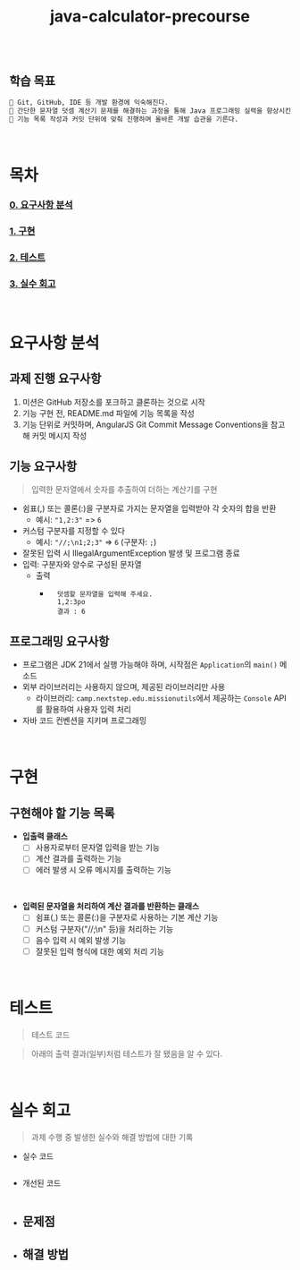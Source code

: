 <div align="center">

<h1>java-calculator-precourse</h1>

<br />

</div>

<br />

## 학습 목표
```markdown
📝 Git, GitHub, IDE 등 개발 환경에 익숙해진다.
📝 간단한 문자열 덧셈 계산기 문제를 해결하는 과정을 통해 Java 프로그래밍 실력을 향상시킨다
📝 기능 목록 작성과 커밋 단위에 맞춰 진행하며 올바른 개발 습관을 기른다.
```

<br />

# 목차

### [0. 요구사항 분석](#요구사항-분석)

### [1. 구현](#구현)

### [2. 테스트](#테스트)

### [3. 실수 회고](#실수-회고)

<br />

# 요구사항 분석

## 과제 진행 요구사항
1. 미션은 GitHub 저장소를 포크하고 클론하는 것으로 시작
2. 기능 구현 전, README.md 파일에 기능 목록을 작성
3. 기능 단위로 커밋하며, AngularJS Git Commit Message Conventions을 참고해 커밋 메시지 작성


## 기능 요구사항
> 입력한 문자열에서 숫자를 추출하여 더하는 계산기를 구현
- 쉼표(,) 또는 콜론(:)을 구분자로 가지는 문자열을 입력받아 각 숫자의 합을 반환
    - 예시: `"1,2:3"` => `6`
- 커스텀 구분자를 지정할 수 있다
    - 예시: `"//;\n1;2;3"` => `6` (구분자: `;`)
- 잘못된 입력 시 IllegalArgumentException 발생 및 프로그램 종료
- 입력: 구분자와 양수로 구성된 문자열
  - 출력
    - ```console
        덧셈할 문자열을 입력해 주세요.
        1,2:3po
        결과 : 6
      ```


## 프로그래밍 요구사항
- 프로그램은 JDK 21에서 실행 가능해야 하며, 시작점은 `Application`의 `main()` 메소드
- 외부 라이브러리는 사용하지 않으며, 제공된 라이브러리만 사용
  - 라이브러리: `camp.nextstep.edu.missionutils`에서 제공하는 `Console` API를 활용하여 사용자 입력 처리
- 자바 코드 컨벤션을 지키며 프로그래밍

<br />

# 구현

## 구현해야 할 기능 목록

- **입출력 클래스**
  - [ ] 사용자로부터 문자열 입력을 받는 기능
  - [ ] 계산 결과를 출력하는 기능
  - [ ] 에러 발생 시 오류 메시지를 출력하는 기능

<br />

- **입력된 문자열을 처리하여 계산 결과를 반환하는 클래스**
    - [ ] 쉼표(,) 또는 콜론(:)을 구분자로 사용하는 기본 계산 기능
    - [ ] 커스텀 구분자("//;\n" 등)을 처리하는 기능
    - [ ] 음수 입력 시 예외 발생 기능
    - [ ] 잘못된 입력 형식에 대한 예외 처리 기능

<br />

# 테스트
> 테스트 코드



> 아래의 출력 결과(일부)처럼 테스트가 잘 됐음을 알 수 있다.



<br />

# 실수 회고

> 과제 수행 중 발생한 실수와 해결 방법에 대한 기록

- 실수 코드
```js

```

- 개선된 코드
```js

```

- 문제점
    - 

- 해결 방법
    - 

<br />